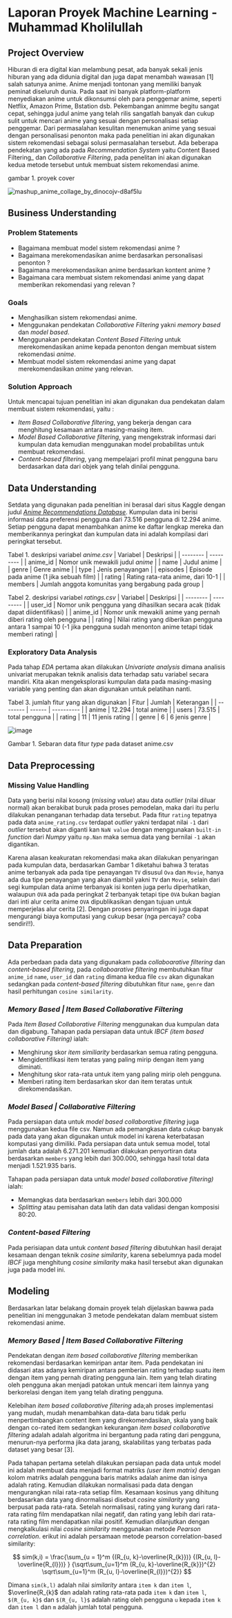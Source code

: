 # Laporan Proyek Machine Learning - Muhammad Kholilullah

## Project Overview

Hiburan di era digital kian melambung pesat, ada banyak sekali jenis hiburan yang ada didunia digital dan juga dapat menambah wawasan [1] salah satunya anime. Anime menjadi tontonan yang memiliki banyak peminat diseluruh dunia. Pada saat ini banyak platform-platform menyediakan anime untuk dikonsumsi oleh para penggemar anime, seperti Netflix, Amazon Prime, Bstation dsb. Pekembangan animme begitu sangat cepat, sehingga judul anime yang telah rilis sangatlah banyak dan cukup sulit untuk mencari anime yang sesuai dengan personalisasi setiap penggemar.
Dari permasalahan kesulitan menemukan anime yang sesuai dengan personalisasi penonton maka pada penelitian ini akan digunakan sistem rekomendasi sebagai solusi permasalahan tersebut. Ada beberapa pendekatan yang ada pada _Recommendation System_ yaitu Content Based Filtering_ dan _Collaborative Filtering_, pada penelitan ini akan digunakan kedua metode tersebut untuk membuat sistem rekomendasi anime.

gambar 1. proyek cover

![mashup_anime_collage_by_dinocojv-d8af5lu](https://github.com/roamercodes/anime-recommender-system/assets/22432578/9ca8c2dd-5f01-414c-85b1-d5eb0e97e4bf)

## Business Understanding

### Problem Statements

- Bagaimana membuat model sistem rekomendasi anime ?
- Bagaimana merekomendasikan anime berdasarkan personalisasi penonton ?
- Bagaimana merekomendasikan anime berdasarkan kontent anime ?
- Bagaimana cara membuat sistem rekomendasi anime yang dapat memberikan rekomendasi yang relevan ?

### Goals

- Menghasilkan sistem rekomendasi anime.
- Menggunakan pendekatan _Collaborative Filtering_ yakni _memory based_ dan _model based_.
- Menggunakan pendekatan _Content Based Filtering_ untuk merekomendasikan anime kepada penonton dengan membuat sistem rekomendasi *anime*.
- Membuat model sistem rekomendasi anime yang dapat merekomendasikan *anime* yang relevan.

### Solution Approach

Untuk mencapai tujuan penelitian ini akan digunakan dua pendekatan dalam membuat sistem rekomendasi, yaitu :

- *Item Based Collaborative filtering*, yang bekerja dengan cara menghitung kesamaan antara masing-masing item.
-  *Model Based Collaborative filtering*, yang mengekstrak informasi dari kumpulan data kemudian menggunakan model probabilitas untuk membuat rekomendasi.
- *Content-based filtering*, yang mempelajari profil minat pengguna baru berdasarkan data dari objek yang telah dinilai pengguna.

## Data Understanding

Setdata yang digunakan pada penelitian ini berasal dari situs Kaggle dengan judul [*Anime Recommendations Database*](https://www.kaggle.com/datasets/CooperUnion/anime-recommendations-database). Kumpulan data ini berisi informasi data preferensi pengguna dari 73.516 pengguna di 12.294 anime. Setiap pengguna dapat menambahkan anime ke daftar lengkap mereka dan memberikannya peringkat dan kumpulan data ini adalah kompilasi dari peringkat tersebut.

Tabel 1. deskripsi variabel _anime.csv_
| Variabel | Deskripsi |
| -------- | --------- |
| anime_id | Nomor unik mewakili judul *anime* |
| name     | Judul anime |
| genre    | Genre anime | 
| type     | Jenis penayangan |
| episodes | Episode pada anime (1 jika sebuah film) |
| rating   | Rating rata-rata anime, dari 10-1 |
| members  | Jumlah anggota komunitas yang bergabung pada group |

Tabel 2. deskripsi variabel _ratings.csv_
| Variabel | Deskripsi |
| -------- | --------- |
| user_id  | Nomor unik pengguna yang dihasilkan secara acak (tidak dapat diidentifikasi) |
| anime_id | Nomor unik mewakili anime yang pernah diberi rating oleh pengguna |
| rating   | Nilai rating yang diberikan pengguna antara 1 sampai 10 (-1 jika pengguna sudah menonton anime tetapi tidak memberi rating) |

### Exploratory Data Analysis

Pada tahap _EDA_ pertama akan dilakukan _Univariate analysis_ dimana analisis univariat merupakan teknik analisis data terhadap satu variabel secara mandiri.
Kita akan mengeksplorasi kumpulan data pada masing-masing variable yang penting dan akan digunakan untuk pelatihan nanti.

Tabel 3. jumlah fitur yang akan digunakan
| Fitur    | Jumlah | Keterangan |
| -------- | ------ | ---------- |
| anime    | 12.294 | total anime |
| users    | 73.515 | total pengguna |
| rating   | 11     | 11 jenis rating |
| genre    | 6      | 6 jenis genre |


![image](https://github.com/roamercodes/anime-recommender-system/assets/22432578/8d4c47fb-e206-43f8-bba1-83005d8d6e2c)

Gambar 1. Sebaran data fitur _type_ pada dataset anime.csv 

## Data Preprocessing

### Missing Value Handling

Data yang berisi nilai kosong (_missing value_) atau data _outlier_ (nilai diluar normal) akan berakibat buruk pada proses pemodelan, maka dari itu perlu dilakukan penanganan terhadap data tersebut. Pada fitur `rating` tepatnya pada data `anime_rating.csv` terdapat _outlier_ yakni terdapat nilai `-1` dari _outlier_ tersebut akan diganti kan `NaN value` dengan menggunakan `built-in` _function_ dari _Numpy_ yaitu `np.Nan` maka semua data yang bernilai `-1` akan digantikan.

Karena alasan keakuratan rekomendasi maka akan dilakukan penyaringan pada kumpulan data, berdasarkan Gambar 1 diketahui bahwa 3 teratas anime terbanyak ada pada tipe penayangan `TV` disusul `Ova` dan `Movie`, hanya ada dua tipe penayangan yang akan diambil yakni `TV` dan `Movie`, selain dari segi kumpulan data anime terbanyak isi konten juga perlu diperhatikan, walaupun `OVA` ada pada peringkat 2 terbanyak tetapi tipe `OVA` bukan bagian dari inti alur cerita anime `OVA` dipublikasikan dengan tujuan untuk memperjelas alur cerita [2]. Dengan proses penyaringan ini juga dapat mengurangi biaya komputasi yang cukup besar (nga percaya? coba sendiri!!). 

## Data Preparation

Ada perbedaan pada data yang digunakam pada *collaboarative filtering* dan *content-based filtering*, pada *collaboarative filtering* membutuhkan fitur `anime_id` `name`, `user_id` dan `rating` dimana kedua file `csv` akan digunakan sedangkan pada *content-based filtering* dibutuhkan fitur `name`, `genre` dan hasil perhitungan `cosine similarity`.

### *Memory Based | Item Based Collaborative Filtering*

Pada *Item Based Collaborative Filtering* menggunakan dua kumpulan data dan digabung.
Tahapan pada persiapan data untuk _IBCF (item based collaborative Filtering)_ ialah:

- Menghirung skor _item similiarity_ berdasarkan semua rating pengguna.
- Mengidentifikasi item teratas yang paling mirip dengan item yang diminati.
- Menghitung skor rata-rata untuk item yang paling mirip oleh pengguna.
- Memberi rating item berdasarkan skor dan item teratas untuk direkomendasikan.

### *Model Based | Collaborative Filtering*

Pada persiapan data untuk _model based collaborative filtering_ juga menggunakan kedua file csv. Namun ada pemangkasan data cukup banyak pada data yang akan digunakan untuk model ini karena keterbatasan komputasi yang dimiliki. Pada persiapan data untuk semua model, total jumlah data adalah 6.271.201 kemudian dilakukan penyortiran data berdasarkan `members` yang lebih dari 300.000, sehingga hasil total data menjadi 1.521.935 baris.

Tahapan pada persiapan data untuk _model based collaborative filtering)_ ialah:

- Memangkas data berdasarkan `members` lebih dari 300.000
- _Splitting_ atau pemisahan data latih dan data validasi dengan komposisi 80:20.

### *Content-based Filtering*

Pada perisiapan data untuk _content based filtering_ dibutuhkan hasil derajat kesamaan dengan teknik _cosine similarity_, karena sebelumnya pada model _IBCF_ juga menghitung _cosine similarity_ maka hasil tersebut akan digunakan juga pada model ini.

## Modeling

Berdasarkan latar belakang domain proyek telah dijelaskan bawwa pada penelitian ini menggunakan 3 metode pendekatan dalam membuat sistem rekomendasi anime.

### *Memory Based | Item Based Collaborative Filtering*

Pendekatan dengan _item based collaborative filtering_ memberikan rekomendasi berdasarkan kemiripan antar item. Pada pendekatan ini didasari atas adanya kemiripan antara pemberian rating terhadap suatu item dengan item yang pernah dirating pengguna lain. Item yang telah dirating oleh pengguna akan menjadi patokan untuk mencari item lainnya yang berkorelasi dengan item yang telah dirating pengguna.

Kelebihan _item based collaborative filtering_ ada;ah proses implementasi yang mudah, mudah menambahkan data-data baru tidak perlu menpertimbangkan content item yang direkomendasikan, skala yang baik dengan co-rated item sedangkan kekurangan _item based collaborative filtering_ adalah adalah algoritma ini bergantung pada rating dari pengguna, menurun-nya performa jika data jarang, skalabilitas yang terbatas pada dataset yang besar [3].

Pada tahapan pertama setelah dilakukan persiapan pada data untuk model ini adalah membuat data menjadi format matriks _(user item matrix)_ dengan kolom matriks adalah pengguna baris matriks adalah anime dan isinya adalah rating. Kemudian dilakukan normalisasi pada data dengan mengurangkan nilai rata-rata setiap film. Kesamaan kosinus yang dihitung berdasarkan data yang dinormalisasi disebut _cosine similarity_ yang berpusat pada rata-rata. Setelah normalisasi, rating yang kurang dari rata-rata rating film mendapatkan nilai negatif, dan rating yang lebih dari rata-rata rating film mendapatkan nilai positif. Kemudian dilanjutkan dengan mengkalkulasi nilai _cosine similarity_ menggunakan metode _Pearson correlation_. erikut ini adalah persamaan metode pearson correlation-based similarity:

$$ sim(k,i) = \frac{\sum_{u = 1}^m {(R_{u, k}-\overline{R_{k}})} {(R_{u, l}-\overline{R_{l}})} } {\sqrt\sum_{u=1}^m (R_{u, k}-\overline{R_{k}})^{2} \sqrt\sum_{u=1}^m (R_{u, l}-\overline{R_{l}})^{2}} $$

Dimana `sim(k,l)` adalah nilai _similarity_ antara `item k` dan `item l`, $\overline{R_{k}$ dan adalah rating rata-rata pada `item k` dan `item l`,  `$(R_{u, k}$` dan `$(R_{u, l}$` adalah rating oleh pengguna `u` kepada `item k` dan `item l` dan `m` adalah jumlah total pengguna.





